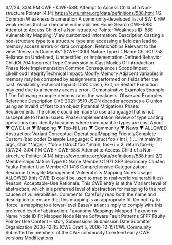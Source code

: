 3/7/24, 3:04 PM CWE - CWE-588: Attempt to Access Child of a Non-structure Pointer (4.14)
https://cwe.mitre.org/data/deﬁnitions/588.html 1/2
Common W eakness Enumeration
A community-developed list of SW & HW weaknesses that can become
vulnerabilities
Home Search
CWE-588: Attempt to Access Child of a Non-structure Pointer
Weakness ID: 588
Vulnerability Mapping: 
View customized information:
 Description
Casting a non-structure type to a structure type and accessing a field can lead to memory access errors or data corruption.
 Relationships
 Relevant to the view "Research Concepts" (CWE-1000)
Nature Type ID Name
ChildOf 758 Reliance on Undefined, Unspecified, or Implementation-Defined Behavior
ChildOf 704 Incorrect Type Conversion or Cast
 Modes Of Introduction
Phase Note
Implementation
 Common Consequences
Scope Impact Likelihood
IntegrityTechnical Impact: Modify Memory
Adjacent variables in memory may be corrupted by assignments performed on fields after the cast.
AvailabilityTechnical Impact: DoS: Crash, Exit, or Restart
Execution may end due to a memory access error .
 Demonstrative Examples
Example 1
The following example demonstrates the weakness.
 Observed Examples
Reference Description
CVE-2021-3510 JSON decoder accesses a C union using an invalid of fset to an object
 Potential Mitigations
Phase: Requirements
The choice could be made to use a language that is not susceptible to these issues.
Phase: Implementation
Review of type casting operations can identify locations where incompatible types are cast.About ▼ CWE List ▼ Mapping ▼ Top-N Lists ▼ Community ▼ News ▼
ALLOWED
Abstraction: Variant
Conceptual OperationalMapping
FriendlyComplete Custom
(bad code) Example Language: C 
struct foo
{
int i;
}
...
int main(int argc, char \*\*argv)
{
\*foo = (struct foo \*)main;
foo->i = 2;
return foo->i;
}3/7/24, 3:04 PM CWE - CWE-588: Attempt to Access Child of a Non-structure Pointer (4.14)
https://cwe.mitre.org/data/deﬁnitions/588.html 2/2
 Memberships
Nature Type ID Name
MemberOf 971 SFP Secondary Cluster: Faulty Pointer Use
MemberOf 1416 Comprehensive Categorization: Resource Lifecycle Management
 Vulnerability Mapping Notes
Usage: ALLOWED (this CWE ID could be used to map to real-world vulnerabilities)
Reason: Acceptable-Use
Rationale:
This CWE entry is at the V ariant level of abstraction, which is a preferred level of abstraction for mapping to the root causes of
vulnerabilities.
Comments:
Carefully read both the name and description to ensure that this mapping is an appropriate fit. Do not try to 'force' a mapping to a
lower-level Base/V ariant simply to comply with this preferred level of abstraction.
 Taxonomy Mappings
Mapped T axonomy Name Node ID Fit Mapped Node Name
Software Fault Patterns SFP7 Faulty Pointer Use
 Content History
 Submissions
Submission Date Submitter Organization
2006-12-15
(CWE Draft 5, 2006-12-15)CWE Community
Submitted by members of the CWE community to extend early CWE versions
 Modifications
